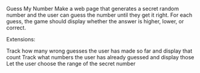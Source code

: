 Guess My Number
Make a web page that generates a secret random number and the user can guess the number until they get it right. For each guess, the game should display whether the answer is higher, lower, or correct.

Extensions:

Track how many wrong guesses the user has made so far and display that count
Track what numbers the user has already guessed and display those
Let the user choose the range of the secret number
